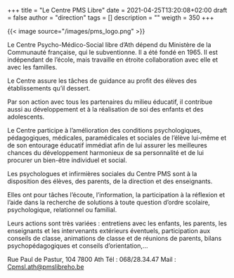 +++
title       = "Le Centre PMS Libre"
date        = 2021-04-25T13:20:08+02:00
draft       = false
author      = "direction"
tags        = []
description = ""
weigth      = 350
+++

{{< image source="/images/pms_logo.png" >}}

Le Centre Psycho-Médico-Social libre d’Ath dépend du Ministère de la Communauté française, qui le subventionne. Il a été fondé en 1965. Il est indépendant de l’école, mais travaille en étroite collaboration avec elle et avec les familles.

Le Centre assure les tâches de guidance au profit des élèves des établissements qu’il dessert.

Par son action avec tous les partenaires du milieu éducatif, il contribue aussi au développement et à la réalisation de soi des enfants et des adolescents.

Le Centre participe à l’amélioration des conditions psychologiques, pédagogiques, médicales, paramédicales et sociales de l’élève lui-même et de son entourage éducatif immédiat afin de lui assurer les meilleures chances du développement harmonieux de sa personnalité et de lui procurer un bien-être individuel et social.

Les psychologues et infirmières sociales du Centre PMS sont à la disposition des élèves, des parents, de la direction et des enseignants.

Elles ont pour tâches l’écoute, l’information, la participation à la réflexion et l’aide dans la recherche de solutions à toute question d’ordre scolaire, psychologique, relationnel ou familial.

Leurs actions sont très variées : entretiens avec les enfants, les parents, les enseignants et les intervenants extérieurs éventuels, participation aux conseils de classe, animations de classe et de réunions de parents, bilans psychopédagogiques et conseils d’orientation,...

Rue Paul de Pastur, 104
7800 Ath
Tél : 068/28.34.47
Mail : Cpmsl.ath@pmslibreho.be
